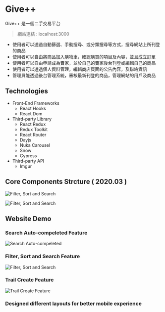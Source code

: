 # Give++
Give++ 是一個二手交易平台

> 網站連結 : localhost:3000

- 使用者可以透過自動篩選、手動搜尋、或分類搜尋等方式，搜尋網站上所刊登的商品
- 使用者可以自由將商品加入購物車，確認購買的項目及內容，並且成立訂單
- 使用者可以自由申請成為賣家，並於自己的賣家後台刊登或編輯自己的商品
- 使用者可以透過個人資料管理，編輯商店頁面的公告內容，及聯絡資訊
- 管理員能透過後台管理系統，審核最新刊登的商品，管理網站的用戶及商品


## Technologies
- Front-End Frameworks
    - React Hooks
    - React Dom
- Third-party Library
    - React Redux
    - Redux Toolkit
    - React Router
    - Dayjs
    - Nuka Carousel
    - Snow
    - Cypress
- Third-party API
    - Imgur

    
## Core Components Strcture ( 2020.03 )
![Filter, Sort and Search](https://firebasestorage.googleapis.com/v0/b/meet-trail-right.appspot.com/o/projectPictures%2FREADME%2FBasic%20Component%20Strcture%201.png?alt=media&token=7d97c074-8914-453f-9ae4-a2e4f6686df6)

![Filter, Sort and Search](https://firebasestorage.googleapis.com/v0/b/meet-trail-right.appspot.com/o/projectPictures%2FREADME%2FBasic%20Component%20Strcture%202.png?alt=media&token=04d5b8e0-f4be-46e4-9dd3-1dcee227e6c8)

## Website Demo
### Search Auto-compeleted Feature
![Search Auto-compeleted](https://firebasestorage.googleapis.com/v0/b/meet-trail-right.appspot.com/o/projectPictures%2FREADME%2FSearch%20Auto-compeleted%20Feature.gif?alt=media&token=c4fe9778-22d7-439f-9bce-6a4b3e765bc0)

### Filter, Sort and Search Feature
![Filter, Sort and Search](https://firebasestorage.googleapis.com/v0/b/meet-trail-right.appspot.com/o/projectPictures%2FREADME%2Ffilter%2C%20sort%20and%20search%20feature.gif?alt=media&token=87f75af5-bd03-41a4-a15c-c805a2c38310)

### Trail Create Feature
![Trail Create Feature](https://firebasestorage.googleapis.com/v0/b/meet-trail-right.appspot.com/o/projectPictures%2FREADME%2FTrail%20Create%20Feature.gif?alt=media&token=1e189628-f0eb-4fa2-93c1-1fa65790f085)

### Designed different layouts for better mobile experience
